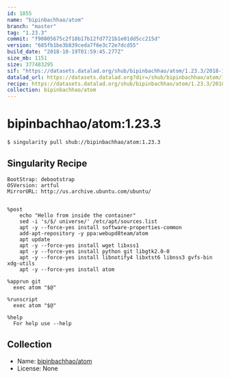 ```yaml
---
id: 1855
name: "bipinbachhao/atom"
branch: "master"
tag: "1.23.3"
commit: "f90805675c2f18b17b12fd7721b1e01dd5cc215d"
version: "685fb1be3b839ceda7f6e3c72e7dcd55"
build_date: "2018-10-19T01:59:45.277Z"
size_mb: 1151
size: 377483295
sif: "https://datasets.datalad.org/shub/bipinbachhao/atom/1.23.3/2018-10-19-f9080567-685fb1be/685fb1be3b839ceda7f6e3c72e7dcd55.simg"
datalad_url: https://datasets.datalad.org?dir=/shub/bipinbachhao/atom/1.23.3/2018-10-19-f9080567-685fb1be/
recipe: https://datasets.datalad.org/shub/bipinbachhao/atom/1.23.3/2018-10-19-f9080567-685fb1be/Singularity
collection: bipinbachhao/atom
---
```


# bipinbachhao/atom:1.23.3

```bash
$ singularity pull shub://bipinbachhao/atom:1.23.3
```

## Singularity Recipe

```singularity
BootStrap: debootstrap
OSVersion: artful
MirrorURL: http://us.archive.ubuntu.com/ubuntu/


%post
    echo "Hello from inside the container"
    sed -i 's/$/ universe/' /etc/apt/sources.list
    apt -y --force-yes install software-properties-common
    add-apt-repository -y ppa:webupd8team/atom
    apt update
    apt -y --force-yes install wget libxss1
    apt -y --force-yes install python git libgtk2.0-0
    apt -y --force-yes install libnotify4 libxtst6 libnss3 gvfs-bin xdg-utils
    apt -y --force-yes install atom

%apprun git
  exec atom "$@"

%runscript
  exec atom "$@"

%help
  For help use --help
```

## Collection

 - Name: [bipinbachhao/atom](https://github.com/bipinbachhao/atom)
 - License: None

